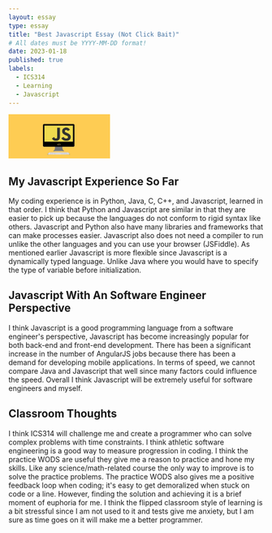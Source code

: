 ```yaml
---
layout: essay
type: essay
title: "Best Javascript Essay (Not Click Bait)"
# All dates must be YYYY-MM-DD format!
date: 2023-01-18
published: true
labels:
  - ICS314
  - Learning
  - Javascript
---
```


<img width="200px" class="rounded float-start pe-4" src="../img/javascript.png">
  
## My Javascript Experience So Far
  
  My coding experience is in Python, Java, C, C++, and Javascript, learned in that order. I think that Python and Javascript are similar in that they are easier to pick up because the languages do not conform to rigid syntax like others. Javascript and Python also have many libraries and frameworks that can make processes easier. Javascript also does not need a compiler to run unlike the other languages and you can use your browser (JSFiddle). As mentioned earlier Javascript is more flexible since Javascript is a dynamically typed language. Unlike Java where you would have to specify the type of variable before initialization.  
  
## Javascript With An Software Engineer Perspective
  
  I think Javascript is a good programming language from a software engineer's perspective, Javascript has become increasingly popular for both back-end and front-end development. There has been a significant increase in the number of AngularJS jobs because there has been a demand for developing mobile applications. In terms of speed, we cannot compare Java and Javascript that well since many factors could influence the speed. Overall I think Javascript will be extremely useful for software engineers and myself.
  
## Classroom Thoughts
  
  I think ICS314 will challenge me and create a programmer who can solve complex problems with time constraints. I think athletic software engineering is a good way to measure progression in coding. I think the practice WODS are useful they give me a reason to practice and hone my skills. Like any science/math-related course the only way to improve is to solve the practice problems. The practice WODS also gives me a positive feedback loop when coding; it's easy to get demoralized when stuck on code or a line. However, finding the solution and achieving it is a brief moment of euphoria for me. I think the flipped classroom style of learning is a bit stressful since I am not used to it and tests give me anxiety, but I am sure as time goes on it will make me a better programmer.
